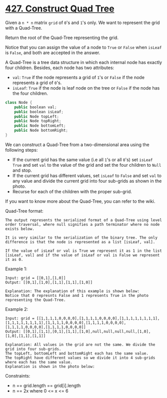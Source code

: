 # [427. Construct Quad Tree](https://leetcode.com/problems/construct-quad-tree/description/)

Given a `n * n` matrix `grid` of `0`'s and `1`'s only. We want to represent the grid with a Quad-Tree.

Return the root of the Quad-Tree representing the grid.

Notice that you can assign the value of a node to `True` or `False` when `isLeaf` is `False`, and both are accepted in the answer.

A Quad-Tree is a tree data structure in which each internal node has exactly four children. Besides, each node has two attributes:

* `val`: `True` if the node represents a grid of `1`'s or `False` if the node represents a grid of `0`'s.
* `isLeaf`: `True` if the node is leaf node on the tree or `False` if the node has the four children.

```c++
class Node {
    public boolean val;
    public boolean isLeaf;
    public Node topLeft;
    public Node topRight;
    public Node bottomLeft;
    public Node bottomRight;
}
```

We can construct a Quad-Tree from a two-dimensional area using the following steps:

* If the current grid has the same value (i.e all `1`'s or all `0`'s) set `isLeaf` `True` and set `val` to the value of the grid and set the four children to `Null` and stop.
* If the current grid has different values, set `isLeaf` to `False` and set `val` to any value and divide the current grid into four sub-grids as shown in the photo.
* Recurse for each of the children with the proper sub-grid.

If you want to know more about the Quad-Tree, you can refer to the wiki.

Quad-Tree format:

    The output represents the serialized format of a Quad-Tree using level order traversal, where null signifies a path terminator where no node exists below.

    It is very similar to the serialization of the binary tree. The only difference is that the node is represented as a list [isLeaf, val].

    If the value of isLeaf or val is True we represent it as 1 in the list [isLeaf, val] and if the value of isLeaf or val is False we represent it as 0.

 

Example 1:

    Input: grid = [[0,1],[1,0]]
    Output: [[0,1],[1,0],[1,1],[1,1],[1,0]]

    Explanation: The explanation of this example is shown below:
    Notice that 0 represnts False and 1 represents True in the photo representing the Quad-Tree.

Example 2:

    Input: grid = [[1,1,1,1,0,0,0,0],[1,1,1,1,0,0,0,0],[1,1,1,1,1,1,1,1],[1,1,1,1,1,1,1,1],[1,1,1,1,0,0,0,0],[1,1,1,1,0,0,0,0],[1,1,1,1,0,0,0,0],[1,1,1,1,0,0,0,0]]
    Output: [[0,1],[1,1],[0,1],[1,1],[1,0],null,null,null,null,[1,0],[1,0],[1,1],[1,1]]

    Explanation: All values in the grid are not the same. We divide the grid into four sub-grids.
    The topLeft, bottomLeft and bottomRight each has the same value.
    The topRight have different values so we divide it into 4 sub-grids where each has the same value.
    Explanation is shown in the photo below:

 

Constraints:

* n == grid.length == grid[i].length
* n == 2x where 0 <= x <= 6